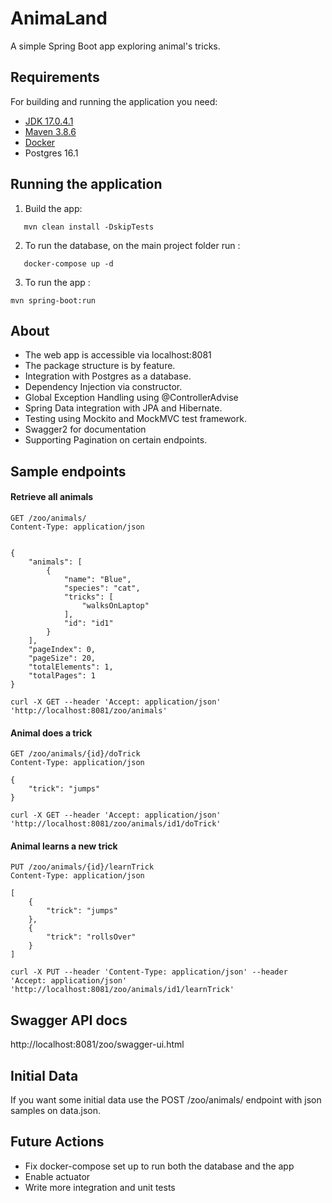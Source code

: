 # AnimaLand
A simple Spring Boot app exploring animal's tricks.

## Requirements

For building and running the application you need:

- [JDK 17.0.4.1](https://www.oracle.com/java/technologies/downloads/#java17)
- [Maven 3.8.6](https://maven.apache.org)
- [Docker](https://docs.docker.com/)
- Postgres 16.1

## Running the application
1. Build the app:
```shell
   mvn clean install -DskipTests
```
2. To run the database, on the main project folder run : 
```shell
   docker-compose up -d
```
3. To run the app :
```shell
mvn spring-boot:run
```

## About
* The web app is accessible via localhost:8081
* The package structure is by feature.
* Integration with Postgres as a database.
* Dependency Injection via constructor.
* Global Exception Handling using @ControllerAdvise
* Spring Data integration with JPA and Hibernate.
* Testing using Mockito and MockMVC test framework.
* Swagger2 for documentation
* Supporting Pagination on certain endpoints.

## Sample endpoints
#### Retrieve all animals
    GET /zoo/animals/
    Content-Type: application/json 


    {
        "animals": [
            {
                "name": "Blue",
                "species": "cat",
                "tricks": [
                    "walksOnLaptop"
                ],
                "id": "id1"
            }
        ],
        "pageIndex": 0,
        "pageSize": 20,
        "totalElements": 1,
        "totalPages": 1
    }

``` shell
curl -X GET --header 'Accept: application/json' 'http://localhost:8081/zoo/animals'
```
#### Animal does a trick 
    GET /zoo/animals/{id}/doTrick
    Content-Type: application/json
    
    {
        "trick": "jumps"
    }

``` shell
curl -X GET --header 'Accept: application/json' 'http://localhost:8081/zoo/animals/id1/doTrick'
```

#### Animal learns a new trick
    PUT /zoo/animals/{id}/learnTrick
    Content-Type: application/json

    [
        {
            "trick": "jumps"
        }, 
        {
            "trick": "rollsOver"
        }
    ]

``` shell
curl -X PUT --header 'Content-Type: application/json' --header 'Accept: application/json' 'http://localhost:8081/zoo/animals/id1/learnTrick'
```

## Swagger API docs
http://localhost:8081/zoo/swagger-ui.html

## Initial Data
If you want some initial data use the POST /zoo/animals/ endpoint with json samples on data.json.

## Future Actions
* Fix docker-compose set up to run both the database and the app
* Enable actuator
* Write more integration and unit tests